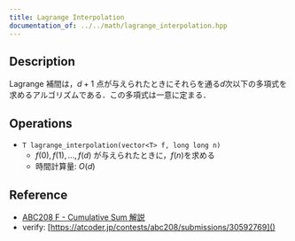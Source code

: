 ```yaml
---
title: Lagrange Interpolation
documentation_of: ../../math/lagrange_interpolation.hpp
---
```


## Description

Lagrange 補間は，$d+1$ 点が与えられたときにそれらを通る$d$次以下の多項式を求めるアルゴリズムである．この多項式は一意に定まる．

## Operations

- `T lagrange_interpolation(vector<T> f, long long n)`
    - $f(0),f(1),\dots,f(d)$ が与えられたときに，$f(n)$を求める
    - 時間計算量: $O(d)$

## Reference

- [ABC208 F - Cumulative Sum 解説](https://atcoder.jp/contests/abc208/editorial/2195)
- verify: [https://atcoder.jp/contests/abc208/submissions/30592769]()